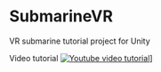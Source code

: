 # SubmarineVR
VR submarine tutorial project for Unity

Video tutorial
[![Youtube video tutorial](https://img.youtube.com/vi/R2-1ISbwr4/0.jpg)]([https://www.youtube.com/watch?v=R2-1ISbwr4])]
